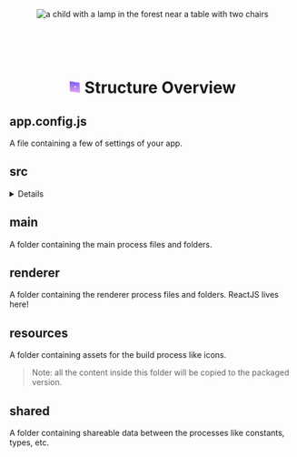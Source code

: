 <p align="center">
  <img src="./images/understanding.svg" alt="a child with a lamp in the forest near a table with two chairs" width="60%" />
</p>

<br />
<br />
<br />

<h1 align="center"><img src="./images/bullet.svg" width="20" /> Structure Overview</h1>

## app.config.js

A file containing a few of settings of your app.

## src
<details>
  <pre>
src
├── main
│   ├── factories
│   │   ├── app
│   │   │   ├── index.ts
│   │   │   ├── instance.ts
│   │   │   └── setup.ts
│   │   ├── index.ts
│   │   ├── ipcs
│   │   │   └── register-window-creation.ts
│   │   └── windows
│   │       └── create.ts
│   ├── index.ts
│   └── windows
│       ├── About
│       │   ├── index.ts
│       │   └── ipcs
│       │       ├── index.ts
│       │       └── register-window-creation.ts
│       ├── Main
│       │   └── index.ts
│       └── index.ts
├── renderer
│   ├── assets
│   │   └── images
│   │       └── illustration.svg
│   ├── bridge
│   │   ├── index.ts
│   │   └── ipcs
│   │       ├── about-window
│   │       │   ├── create.ts
│   │       │   └── when-close.ts
│   │       └── index.ts
│   ├── components
│   │   ├── Button
│   │   │   ├── index.tsx
│   │   │   └── styles.module.sass
│   │   ├── Container
│   │   │   ├── index.tsx
│   │   │   └── styles.module.sass
│   │   ├── Heading
│   │   │   ├── index.tsx
│   │   │   └── styles.module.sass
│   │   └── index.ts
│   ├── index.html
│   ├── index.tsx
│   ├── routes
│   │   ├── index.tsx
│   │   └── modules
│   │       └── index.tsx
│   ├── screens
│   │   ├── About
│   │   │   ├── index.tsx
│   │   │   └── styles.module.sass
│   │   ├── Another
│   │   │   └── index.tsx
│   │   ├── Main
│   │   │   └── index.tsx
│   │   └── index.ts
│   ├── store
│   │   └── index.tsx
│   └── styles
│       ├── animations.sass
│       ├── globals.sass
│       └── resets.sass
├── resources
│   └── icons
│       ├── icon.icns
│       └── icon.ico
└── shared
    ├── constants
    │   ├── environment.ts
    │   ├── index.ts
    │   ├── ipc.ts
    │   └── platform.ts
    ├── index.ts
    └── types
        └── index.ts
  </pre>
</details>

## main

A folder containing the main process files and folders.

## renderer

A folder containing the renderer process files and folders. ReactJS lives here!

## resources

A folder containing assets for the build process like icons.

> Note: all the content inside this folder will be copied to the packaged version.

## shared

A folder containing shareable data between the processes like constants, types, etc.
